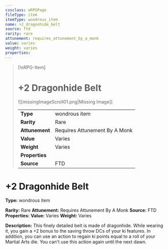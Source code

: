 ```yaml
---
cssclass: oRPGPage
fileType: item
itemType: wondrous_item
name: +2_dragonhide_belt
source: ftd
rarity: rare
attunement: requires_attunement_by_a_monk
value: varies
weight: varies
properties:
---
```

> [!oRPG-Item]
> # +2 Dragonhide Belt
> ![[missingImageScroll01.png|Missing Image]]
>
> |  |   |
> |:--|---|
> |**Type** | wondrous item |
> |**Rarity** | Rare |
> | **Attunement** | Requires Attunement By A Monk |
> | **Value** | Varies |
>  | **Weight**| Varies |
>  |**Properties** |  |
> | **Source** | FTD |

#  +2 Dragonhide Belt
**Type:** wondrous item

**Rarity:** Rare
**Attunement:** Requires Attunement By A Monk
**Source:** FTD
**Properties:**
**Value:** Varies
**Weight:** Varies

**Description:** This finely detailed belt is made of dragonhide. While wearing it, you gain a +2 bonus to the saving throw DCs of your ki features. In addition, you can use an action to regain ki points equal to a roll of your Martial Arts die. You can&#39;t use this action again until the next dawn.


